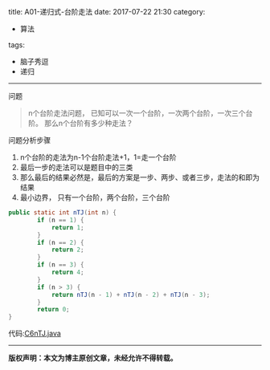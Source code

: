 title: A01-递归式-台阶走法
date: 2017-07-22 21:30
category:

- 算法

tags:

- 脑子秀逗
- 递归

---
问题
>n个台阶走法问题， 已知可以一次一个台阶，一次两个台阶，一次三个台阶。 那么n个台阶有多少种走法？

问题分析步骤
1. n个台阶的走法为n-1个台阶走法+1，1=走一个台阶
2. 最后一步的走法可以是题目中的三类
3. 那么最后的结果必然是，最后的方案是一步、两步、或者三步，走法的和即为结果
4. 最小边界， 只有一个台阶，两个台阶，三个台阶

```java
public static int nTJ(int n) {
        if (n == 1) {
            return 1;
        }
        if (n == 2) {
            return 2;
        }
        if (n == 3) {
            return 4;
        }
        if (n > 3) {
            return nTJ(n - 1) + nTJ(n - 2) + nTJ(n - 3);
        }
        return 0;
}
```

代码:[C6nTJ.java](https://github.com/yangl326-Dylan/apus/blob/master/src/main/java/com/dylan326/justcode/C6nTJ.java)

---

**版权声明：本文为博主原创文章，未经允许不得转载。**
